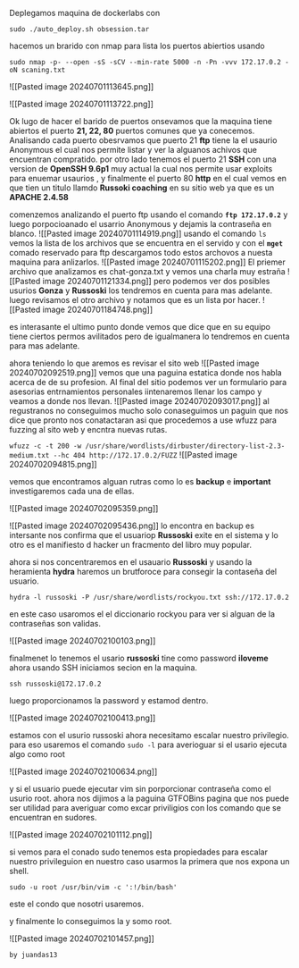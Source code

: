 Deplegamos maquina de dockerlabs con

`sudo ./auto_deploy.sh obsession.tar`

hacemos un brarido con nmap para lista los puertos abiertios usando 

`sudo nmap -p- --open -sS -sCV --min-rate 5000 -n -Pn -vvv 172.17.0.2 -oN scaning.txt`

![[Pasted image 20240701113645.png]]

![[Pasted image 20240701113722.png]]

Ok lugo de hacer el barido de puertos onsevamos que la maquina tiene abiertos el puerto **21, 22, 80** puertos comunes que ya conecemos. Analisando cada puerto obesrvamos que puerto 21 **ftp** tiene la el usaurio Anonymous el cual nos permite listar y ver la alguanos achivos que encuentran compratido. por otro lado tenemos el puerto 21 **SSH** con una version de **OpenSSH  9.6p1** muy actual  la cual nos permite usar exploits para enuemar usaurios , y finalmente  el puerto 80 **http** en el cual vemos en que tien un titulo llamdo  **Russoki coaching**  en su sitio web ya que es un **APACHE  2.4.58**

comenzemos analizando el puerto ftp usando el comando 
 **`ftp 172.17.0.2`** 
 y luego porpocioanado el usarrio Anonymous y dejamis la contraseña en blanco.
 ![[Pasted image 20240701114919.png]]
 usando el comando `ls` vemos la lista de los archivos que se encuentra en el servido y con el **`mget`** comado reservado para ftp descargamos todo estos archovos a nuesta maquina para anlizarlos.
 ![[Pasted image 20240701115202.png]]
 El priemer archivo que analizamos es chat-gonza.txt y vemos una charla muy estraña
 ![[Pasted image 20240701121334.png]]
 pero podemos ver dos posibles usurios **Gonza**  y **Russoski** los tendremos en cuenta  para mas adelante.
 luego revisamos el otro archivo  y notamos que es un  lista por hacer. 
 ![[Pasted image 20240701184748.png]]

es interasante el ultimo punto donde vemos que dice que en su equipo tiene ciertos permos avilitados pero de igualmanera lo tendremos en cuenta para mas adelante.

ahora teniendo lo que aremos es revisar el sito web 
![[Pasted image 20240702092519.png]]
 vemos que una paguina estatica donde nos habla acerca de de su profesion. Al final del sitio podemos ver un formulario para asesorias entrnamientos personales iintenaremos llenar los campo y veamos a donde nos llevan.
 ![[Pasted image 20240702093017.png]]
al regustranos no conseguimos mucho solo conaseguimos un paguin que nos dice que pronto nos conatactaran asi que procedemos a use wfuzz para fuzzing al sito web  y encntra nuevas rutas.

`wfuzz -c -t 200 -w /usr/share/wordlists/dirbuster/directory-list-2.3-medium.txt --hc 404 http://172.17.0.2/FUZZ`
![[Pasted image 20240702094815.png]]

vemos que encontramos alguan rutras  como lo es **backup** e **important** investigaremos cada una de ellas.

![[Pasted image 20240702095359.png]]

![[Pasted image 20240702095436.png]]
 lo encontra en backup es intersante nos confirma que el usuariop **Russoski** exite en el sistema y lo otro es el manifiesto d hacker un fracmento del libro muy popular.

ahora si nos concentraremos en el usauario **Russoski** y usando la heramienta **hydra** haremos un brutforoce para consegir la contaseña del usuario.

 `hydra -l russoski -P /usr/share/wordlists/rockyou.txt ssh://172.17.0.2` 
 
en este caso usaromos el el diccionario rockyou para ver si alguan de la contraseñas son validas.

![[Pasted image 20240702100103.png]]

finalmenet lo tenemos el usario **russoski** tine como password **iloveme**  ahora usando SSH iniciamos secion en la maquina.

`ssh russoski@172.17.0.2` 

luego proporcionamos la password y estamod dentro.

![[Pasted image 20240702100413.png]]

estamos con el usurio russoski ahora necesitamo escalar nuestro privilegio. para eso usaremos el comando `sudo -l` para averioguar si el usario ejecuta algo como root

![[Pasted image 20240702100634.png]]

y si el usuario puede ejecutar vim sin porporcionar contraseña  como el usurio root. ahora nos dijimos a la paguina GTFOBins pagina que nos puede ser utilidad para averiguar como excar priviligios con los comando que se encuentran en sudores.

![[Pasted image 20240702101112.png]]

si vemos para el conado sudo tenemos esta propiedades para escalar nuestro privileguion en nuestro caso usarmos la primera que nos expona un shell.

`sudo -u root /usr/bin/vim -c ':!/bin/bash'`

este el condo que nosotri usaremos.

y finalmente lo conseguimos la y somo root.

![[Pasted image 20240702101457.png]]


`by juandas13` 





 

 
